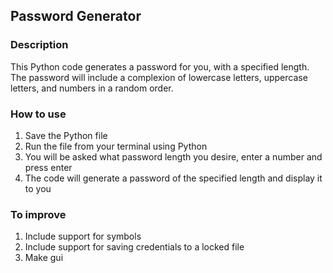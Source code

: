## Password Generator
### Description

This Python code generates a password for you, with a specified length.
The password will include a complexion of lowercase letters, uppercase letters, and numbers in a random order.

### How to use

1. Save the Python file
2. Run the file from your terminal using Python
3. You will be asked what password length you desire, enter a number and press enter
4. The code will generate a password of the specified length and display it to you

### To improve
1. Include support for symbols
2. Include support for saving credentials to a locked file
3. Make gui
